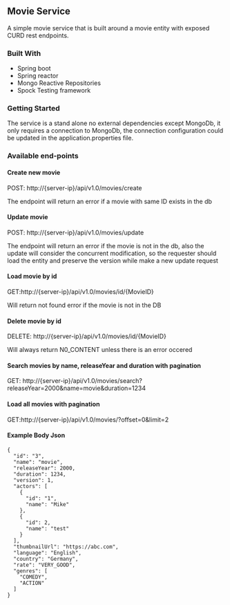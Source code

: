
## Movie Service

A simple movie service that is built around a movie entity with exposed CURD rest endpoints.

### Built With

* Spring boot
* Spring reactor
* Mongo Reactive Repositories
* Spock Testing framework


### Getting Started
The service is a stand alone no external dependencies except MongoDb, it only requires a connection to MongoDb, the connection configuration could be updated in the application.properties file.

### Available end-points

#### Create new movie
POST: http://{server-ip}/api/v1.0/movies/create

The endpoint will return an error if a movie with same ID exists in the db

#### Update movie
POST: http://{server-ip}/api/v1.0/movies/update

The endpoint will return an error if the movie is not in the db, also the update will consider the concurrent modification, so the requester should load the entity and preserve the version while make a new update request

#### Load movie by id
GET:http://{server-ip}/api/v1.0/movies/id/{MovieID}

Will return not found error if the movie is not in the DB

#### Delete movie by id
DELETE: http://{server-ip}/api/v1.0/movies/id/{MovieID}

Will always return N0_CONTENT unless there is an error occered

#### Search movies by name, releaseYear and duration with pagination
GET: http://{server-ip}/api/v1.0/movies/search?releaseYear=2000&name=movie&duration=1234

#### Load all movies with pagination 
GET:http://{server-ip}/api/v1.0/movies/?offset=0&limit=2

#### Example Body Json
```
{
  "id": "3",
  "name": "movie",
  "releaseYear": 2000,
  "duration": 1234,
  "version": 1,
  "actors": [
    {
      "id": "1",
      "name": "Mike"
    },
    {
      "id": 2,
      "name": "test"
    }
  ],
  "thumbnailUrl": "https://abc.com",
  "language": "English",
  "country": "Germany",
  "rate": "VERY_GOOD",
  "genres": [
    "COMEDY",
    "ACTION"
  ]
}
```





